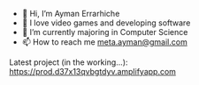 - 👋 Hi, I’m Ayman Errarhiche
- 👀 I love video games and developing software
- 🌱 I’m currently majoring in Computer Science
- 📫 How to reach me meta.ayman@gmail.com


Latest project (in the working...): https://prod.d37x13qvbgtdyv.amplifyapp.com
<!---
aerrarhiche/aerrarhiche is a ✨ special ✨ repository because its `README.md` (this file) appears on your GitHub profile.
You can click the Preview link to take a look at your changes.
--->
